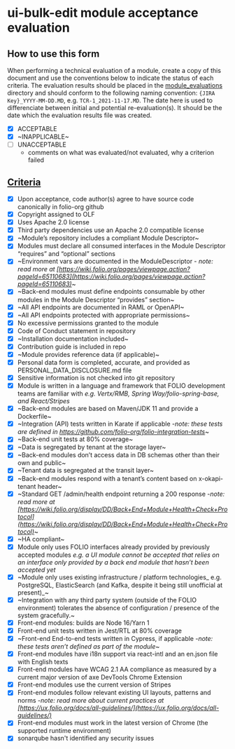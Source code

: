 # ui-bulk-edit module acceptance evaluation

## How to use this form
When performing a technical evaluation of a module, create a copy of this document and use the conventions below to indicate the status of each criteria.  The evaluation results should be placed in the [module_evaluations](https://github.com/folio-org/tech-council/tree/master/module_evaluations) directory and should conform to the following naming convention:  `{JIRA Key}_YYYY-MM-DD.MD`, e.g. `TCR-1_2021-11-17.MD`.  The date here is used to differenciate between initial and potential re-evaluation(s).  It should be the date which the evaluation results file was created.

* [x] ACCEPTABLE
* [x] ~INAPPLICABLE~
* [ ] UNACCEPTABLE
  * comments on what was evaluated/not evaluated, why a criterion failed

## [Criteria](https://github.com/folio-org/tech-council/blob/4dc5ac6d632fb880131cd214d212f973683b9ebe/MODULE_ACCEPTANCE_CRITERIA.MD)

* [x] Upon acceptance, code author(s) agree to have source code canonically in folio-org github
* [x] Copyright assigned to OLF
* [x] Uses Apache 2.0 license
* [x] Third party dependencies use an Apache 2.0 compatible license
* [x] ~Module’s repository includes a compliant Module Descriptor~
* [x] Modules must declare all consumed interfaces in the Module Descriptor “requires” and “optional” sections
* [x] ~Environment vars are documented in the ModuleDescriptor - _note: read more at [https://wiki.folio.org/pages/viewpage.action?pageId=65110683](https://wiki.folio.org/pages/viewpage.action?pageId=65110683)_~
* [x] ~Back-end modules must define endpoints consumable by other modules in the Module Descriptor “provides” section~
* [x] ~All API endpoints are documented in RAML or OpenAPI~
* [x] ~All API endpoints protected with appropriate permissions~
* [x] No excessive permissions granted to the module
* [x] Code of Conduct statement in repository
* [x] ~Installation documentation included~
* [x] Contribution guide is included in repo
* [x] ~Module provides reference data (if applicable)~
* [x] Personal data form is completed, accurate, and provided as PERSONAL_DATA_DISCLOSURE.md file
* [x] Sensitive information is not checked into git repository
* [x] Module is written in a language and framework that FOLIO development teams are familiar with _e.g. Vertx/RMB, Spring Way/folio-spring-base, and React/Stripes_
* [x] ~Back-end modules are based on Maven/JDK 11 and provide a Dockerfile~
* [x] ~Integration (API) tests written in Karate if applicable -_note: these tests are defined in https://github.com/folio-org/folio-integration-tests_~
* [x] ~Back-end unit tests at 80% coverage~
* [x] ~Data is segregated by tenant at the storage layer~
* [x] ~Back-end modules don’t access data in DB schemas other than their own and public~
* [x] ~Tenant data is segregated at the transit layer~
* [x] ~Back-end modules respond with a tenant’s content based on x-okapi-tenant header~
* [x] ~Standard GET /admin/health endpoint returning a 200 response -_note: read more at [https://wiki.folio.org/display/DD/Back+End+Module+Health+Check+Protocol](https://wiki.folio.org/display/DD/Back+End+Module+Health+Check+Protocol)_~
* [x] ~HA compliant~
* [x] Module only uses FOLIO interfaces already provided by previously accepted modules _e.g. a UI module cannot be accepted that relies on an interface only provided by a back end module that hasn’t been accepted yet_
* [x] ~Module only uses existing infrastructure / platform technologies_ e.g. PostgreSQL, ElasticSearch (and Kafka, despite it being still unofficial at present)_~
* [x] ~Integration with any third party system (outside of the FOLIO environment) tolerates the absence of configuration / presence of the system gracefully.~
* [x] Front-end modules: builds are Node 16/Yarn 1
* [x] Front-end unit tests written in Jest/RTL at 80% coverage
* [x] ~Front-end End-to-end tests written in Cypress, if applicable -_note: these tests aren’t defined as part of the module_~
* [x] Front-end modules have i18n support via react-intl and an en.json file with English texts
* [x] Front-end modules have WCAG 2.1 AA compliance as measured by a current major version of axe DevTools Chrome Extension
* [x] Front-end modules use the current version of Stripes
* [x] Front-end modules follow relevant existing UI layouts, patterns and norms -_note: read more about current practices at [https://ux.folio.org/docs/all-guidelines/](https://ux.folio.org/docs/all-guidelines/)_
* [x] Front-end modules must work in the latest version of Chrome (the supported runtime environment)
* [x] sonarqube hasn't identified any security issues
